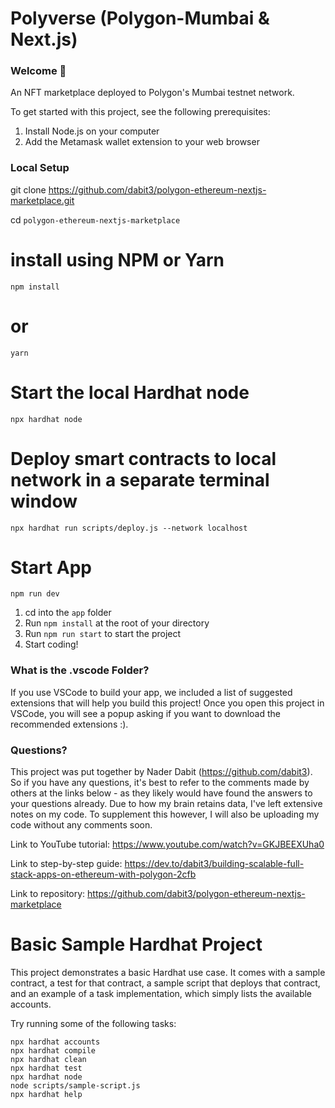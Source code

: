 # Polyverse (Polygon-Mumbai & Next.js)
### Welcome 🧩

An NFT marketplace deployed to Polygon's Mumbai testnet network.

To get started with this project, see the following prerequisites:

1. Install Node.js on your computer
2. Add the Metamask wallet extension to your web browser


### Local Setup

git clone https://github.com/dabit3/polygon-ethereum-nextjs-marketplace.git

cd `polygon-ethereum-nextjs-marketplace`

# install using NPM or Yarn
`npm install`

# or

`yarn`

# Start the local Hardhat node
`npx hardhat node`

# Deploy smart contracts to local network in a separate terminal window
`npx hardhat run scripts/deploy.js --network localhost`

# Start App
`npm run dev`

1. cd into the `app` folder
2. Run `npm install` at the root of your directory
3. Run `npm run start` to start the project
4. Start coding!

### What is the .vscode Folder?
If you use VSCode to build your app, we included a list of suggested extensions that will help you build this project! Once you open this project in VSCode, you will see a popup asking if you want to download the recommended extensions :).

### Questions?
This project was put together by Nader Dabit (https://github.com/dabit3). So if you have any questions, it's best to refer to the comments made by others at the links below - as they likely would have found the answers to your questions already. Due to how my brain retains data, I've left extensive notes on my code. To supplement this however, I will also be uploading my code without any comments soon.

Link to YouTube tutorial: https://www.youtube.com/watch?v=GKJBEEXUha0

Link to step-by-step guide: https://dev.to/dabit3/building-scalable-full-stack-apps-on-ethereum-with-polygon-2cfb

Link to repository: https://github.com/dabit3/polygon-ethereum-nextjs-marketplace


## ##

# Basic Sample Hardhat Project

This project demonstrates a basic Hardhat use case. It comes with a sample contract, a test for that contract, a sample script that deploys that contract, and an example of a task implementation, which simply lists the available accounts.

Try running some of the following tasks:

```shell
npx hardhat accounts
npx hardhat compile
npx hardhat clean
npx hardhat test
npx hardhat node
node scripts/sample-script.js
npx hardhat help
```
